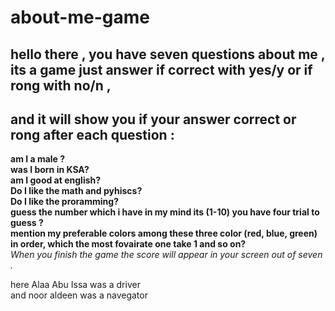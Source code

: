 # about-me-game

## hello there , you have seven questions about me , its a game just answer if correct with yes/y or if rong with no/n ,
## and it will show you if your answer correct or rong after each question : 
**am I a male ?** <br>
**was I born in KSA?** <br>
**am I good at english?** <br >
**Do I like the math and pyhiscs?** <br>
**Do I like the proramming?** <br>
**guess the number which i have in my mind its (1-10) you have four trial to guess ?**<br>
**mention my preferable colors among these three color (red, blue, green) in order, which the most fovairate one take 1 and so on?**<br>
*When you finish the game the score will appear in your screen out of seven .*

here Alaa Abu Issa was a driver <br>
and noor aldeen was a navegator